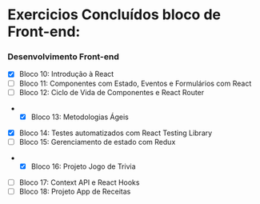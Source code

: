# Exercicios Concluídos bloco de Front-end:
###  Desenvolvimento Front-end

   * [x] Bloco 10: Introdução à React
   * [ ] Bloco 11: Componentes com Estado, Eventos e Formulários com React
   * [ ] Bloco 12: Ciclo de Vida de Componentes e React Router
   * * [x] Bloco 13: Metodologias Ágeis
   * [x] Bloco 14: Testes automatizados com React Testing Library
   * [ ] Bloco 15: Gerenciamento de estado com Redux
   * * [x] Bloco 16: Projeto Jogo de Trivia
   * [ ] Bloco 17: Context API e React Hooks
   * [ ] Bloco 18: Projeto App de Receitas

